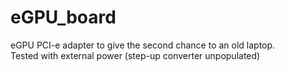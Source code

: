 # eGPU_board
eGPU PCI-e adapter to give the second chance to an old laptop.  
Tested with external power (step-up converter unpopulated)
